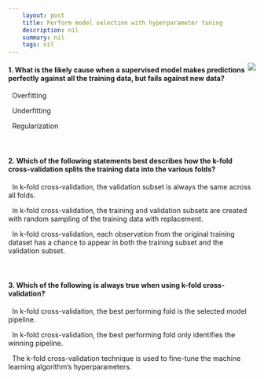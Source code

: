 ```yaml
---
    layout: post
    title: Perform model selection with hyperparameter tuning 
    description: nil
    summary: nil
    tags: nil
---
```



 <a target="_blank" href="https://docs.microsoft.com/en-us/learn/modules/perform-model-selection-with-hyperparameter-tuning/4-knowledge-check/"><i class="fas fa-external-link-alt"></i> </a>
 <img align="right" src="https://docs.microsoft.com/en-us/learn/achievements/perform-model-selection-with-hyperparameter-tuning.svg">
####  1. What is the likely cause when a supervised model makes predictions perfectly against all the training data, but fails against new data?


<i class='fas fa-check-square' style='color: Dodgerblue;'></i> &nbsp;&nbsp;Overfitting

<i class='far fa-square'></i> &nbsp;&nbsp;Underfitting

<i class='far fa-square'></i> &nbsp;&nbsp;Regularization
<br />
<br />
<br />

####  2. Which of the following statements best describes how the k-fold cross-validation splits the training data into the various folds?


<i class='far fa-square'></i> &nbsp;&nbsp;In k-fold cross-validation, the validation subset is always the same across all folds.

<i class='far fa-square'></i> &nbsp;&nbsp;In k-fold cross-validation, the training and validation subsets are created with random sampling of the training data with replacement.

<i class='fas fa-check-square' style='color: Dodgerblue;'></i> &nbsp;&nbsp;In k-fold cross-validation, each observation from the original training dataset has a chance to appear in both the training subset and the validation subset.
<br />
<br />
<br />

####  3. Which of the following is always true when using k-fold cross-validation?


<i class='far fa-square'></i> &nbsp;&nbsp;In k-fold cross-validation, the best performing fold is the selected model pipeline.

<i class='fas fa-check-square' style='color: Dodgerblue;'></i> &nbsp;&nbsp;In k-fold cross-validation, the best performing fold only identifies the winning pipeline.

<i class='far fa-square'></i> &nbsp;&nbsp;The k-fold cross-validation technique is used to fine-tune the machine learning algorithm’s hyperparameters.
<br />
<br />
<br />

